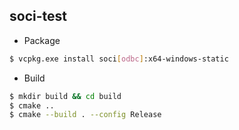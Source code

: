 
## soci-test

- Package
```sh
$ vcpkg.exe install soci[odbc]:x64-windows-static
```

- Build
```sh
$ mkdir build && cd build
$ cmake .. 
$ cmake --build . --config Release
```